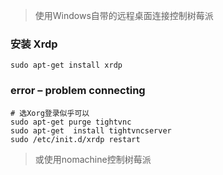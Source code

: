 > 使用Windows自带的远程桌面连接控制树莓派

### 安装 Xrdp

`sudo apt-get install xrdp`

### error – problem connecting

```shell
# 选Xorg登录似乎可以
sudo apt-get purge tightvnc
sudo apt-get  install tightvncserver
sudo /etc/init.d/xrdp restart
```

> 或使用nomachine控制树莓派

